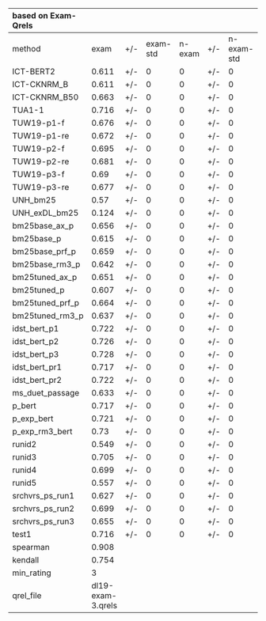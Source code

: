 
| based on Exam-Qrels |  |  |  |  |  |  |  |  |  |
| :-- | :-- | --- | --- | --- | --- | --- | --- | --- | --- |
| method | exam | +/- | exam-std | n-exam | +/- | n-exam-std | orig\_TREC\_leaderboard\_rank |  |  |
| ICT-BERT2 | 0.611 | +/- | 0 | 0 | +/- | 0 | 18 |  |  |
| ICT-CKNRM\_B | 0.611 | +/- | 0 | 0 | +/- | 0 | 21 |  |  |
| ICT-CKNRM\_B50 | 0.663 | +/- | 0 | 0 | +/- | 0 | 23 |  |  |
| TUA1-1 | 0.716 | +/- | 0 | 0 | +/- | 0 | 10 |  |  |
| TUW19-p1-f | 0.676 | +/- | 0 | 0 | +/- | 0 | 14 |  |  |
| TUW19-p1-re | 0.672 | +/- | 0 | 0 | +/- | 0 | 16 |  |  |
| TUW19-p2-f | 0.695 | +/- | 0 | 0 | +/- | 0 | 17 |  |  |
| TUW19-p2-re | 0.681 | +/- | 0 | 0 | +/- | 0 | 20 |  |  |
| TUW19-p3-f | 0.69 | +/- | 0 | 0 | +/- | 0 | 13 |  |  |
| TUW19-p3-re | 0.677 | +/- | 0 | 0 | +/- | 0 | 15 |  |  |
| UNH\_bm25 | 0.57 | +/- | 0 | 0 | +/- | 0 | 36 |  |  |
| UNH\_exDL\_bm25 | 0.124 | +/- | 0 | 0 | +/- | 0 |  |  |  |
| bm25base\_ax\_p | 0.656 | +/- | 0 | 0 | +/- | 0 | 26 |  |  |
| bm25base\_p | 0.615 | +/- | 0 | 0 | +/- | 0 | 33 |  |  |
| bm25base\_prf\_p | 0.659 | +/- | 0 | 0 | +/- | 0 | 28 |  |  |
| bm25base\_rm3\_p | 0.642 | +/- | 0 | 0 | +/- | 0 | 32 |  |  |
| bm25tuned\_ax\_p | 0.651 | +/- | 0 | 0 | +/- | 0 | 27 |  |  |
| bm25tuned\_p | 0.607 | +/- | 0 | 0 | +/- | 0 | 35 |  |  |
| bm25tuned\_prf\_p | 0.664 | +/- | 0 | 0 | +/- | 0 | 25 |  |  |
| bm25tuned\_rm3\_p | 0.637 | +/- | 0 | 0 | +/- | 0 | 31 |  |  |
| idst\_bert\_p1 | 0.722 | +/- | 0 | 0 | +/- | 0 | 1 |  |  |
| idst\_bert\_p2 | 0.726 | +/- | 0 | 0 | +/- | 0 | 2 |  |  |
| idst\_bert\_p3 | 0.728 | +/- | 0 | 0 | +/- | 0 | 3 |  |  |
| idst\_bert\_pr1 | 0.717 | +/- | 0 | 0 | +/- | 0 | 7 |  |  |
| idst\_bert\_pr2 | 0.722 | +/- | 0 | 0 | +/- | 0 | 6 |  |  |
| ms\_duet\_passage | 0.633 | +/- | 0 | 0 | +/- | 0 | 22 |  |  |
| p\_bert | 0.717 | +/- | 0 | 0 | +/- | 0 | 5 |  |  |
| p\_exp\_bert | 0.721 | +/- | 0 | 0 | +/- | 0 | 8 |  |  |
| p\_exp\_rm3\_bert | 0.73 | +/- | 0 | 0 | +/- | 0 | 4 |  |  |
| runid2 | 0.549 | +/- | 0 | 0 | +/- | 0 | 29 |  |  |
| runid3 | 0.705 | +/- | 0 | 0 | +/- | 0 | 12 |  |  |
| runid4 | 0.699 | +/- | 0 | 0 | +/- | 0 | 11 |  |  |
| runid5 | 0.557 | +/- | 0 | 0 | +/- | 0 | 30 |  |  |
| srchvrs\_ps\_run1 | 0.627 | +/- | 0 | 0 | +/- | 0 | 34 |  |  |
| srchvrs\_ps\_run2 | 0.699 | +/- | 0 | 0 | +/- | 0 | 19 |  |  |
| srchvrs\_ps\_run3 | 0.655 | +/- | 0 | 0 | +/- | 0 | 24 |  |  |
| test1 | 0.716 | +/- | 0 | 0 | +/- | 0 | 9 |  |  |
| spearman | 0.908 |  |  |  |  |  |  |  |  |
| kendall | 0.754 |  |  |  |  |  |  |  |  |
| min\_rating | 3 |  |  |  |  |  |  |  |  |
| qrel\_file | dl19-exam-3.qrels |  |  |  |  |  |  |  |  |

